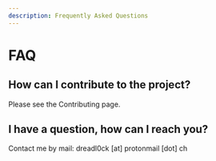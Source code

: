```yaml
---
description: Frequently Asked Questions
---
```


# FAQ

## How can I contribute to the project?

Please see the Contributing page.

## I have a question, how can I reach you?

Contact me by mail: dreadl0ck \[at\] protonmail \[dot\] ch

